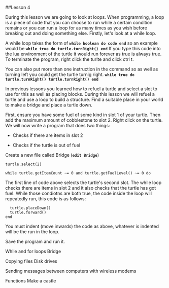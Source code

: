 ##Lesson 4

During this lesson we are going to look at loops. When programming, a loop is a piece of code that you can choose to run while a certain condition remains or you can run a loop for as many times as you wish before breaking out and doing something else. Firstly, let's look at a while loop.

A while loop takes the form of **```while boolean do code end```** so an example would be **```while true do turtle.turnRight() end```** If you type this code into the lua environment of the turtle it would run forever as true is always true. To terminate the program, right click the turlte and click ctrl t.

You can also put more than one instruction in the command so as well as turning left you could get the turtle turnig right. **```while true do turtle.turnRight() turtle.turnRight() end```**

In previous lessons you learned how to refuel a turtle and select a slot to use for this as well as placing blocks. During this lesson we will refuel a turtle and use a loop to build a structure. Find a suitable place in your world to make a bridge and place a turtle down.

First, ensure you have some fuel of some kind in slot 1 of your turtle. Then add the maximum amount of cobblestone to slot 2. Right click on the turtle. We will now write a program that does two things:

- Checks if there are items in slot 2

- Checks if the turtle is out of fuel

Create a new file called Bridge (**```edit Bridge```**)

```
turtle.select(2)

while turtle.getItemCount ~= 0 and turtle.getFuelLevel() ~= 0 do 
```

The first line of code above selects the turtle's second slot. The while loop checks there are items in slot 2 and it also checks that the turtle has got fuel. While those condiotns are both true, the code inside the loop will repeatedly run, this code is as follows:

```
  turtle.placeDown()
  turtle.forward()
end
```
You must indent (move inwards) the code as above, whatever is indented will be the run in the loop.

Save the program and run it.




While and for loops
Bridge

Copying files
Disk drives

Sending messages between computers with wireless modems

Functions
Make a castle
